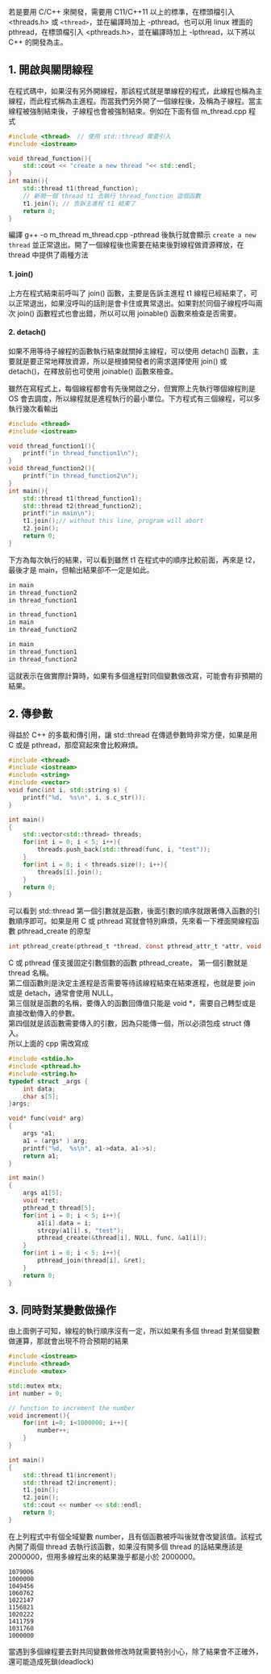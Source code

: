 若是要用 C/C++ 來開發，需要用 C11/C++11 以上的標準，在標頭檔引入 <threads.h> 或 ```<thread>```，並在編譯時加上 -pthread。也可以用 linux 裡面的 pthread，在標頭檔引入 <pthreads.h>，並在編譯時加上 -lpthread，以下將以 C++ 的開發為主。

## 1. 開啟與關閉線程
在程式碼中，如果沒有另外開線程，那該程式就是單線程的程式，此線程也稱為主線程，而此程式稱為主進程。而當我們另外開了一個線程後，及稱為子線程。當主線程被強制結束後，子線程也會被強制結束。例如在下面有個 m_thread.cpp 程式
```cpp
#include <thread>  // 使用 std::thread 需要引入
#include <iostream>

void thread_function(){
    std::cout << "create a new thread "<< std::endl;
}
int main(){
    std::thread t1(thread_function);
    // 新開一個 thread t1 去執行 thread_function 這個函數
    t1.join(); // 告訴主進程 t1 結束了
    return 0;
}
```
編譯 g++ -o m_thread m_thread.cpp -pthread 後執行就會顯示 ```create a new thread``` 並正常退出。開了一個線程後也需要在結束後對線程做資源釋放，在 thread 中提供了兩種方法

#### 1. join()
上方在程式結束前呼叫了 join() 函數，主要是告訴主進程 t1 線程已經結束了，可以正常退出，如果沒呼叫的話則是會卡住或異常退出。如果對於同個子線程呼叫兩次 join() 函數程式也會出錯，所以可以用 joinable() 函數來檢查是否需要。
#### 2. detach()
如果不用等待子線程的函數執行結束就關掉主線程，可以使用 detach() 函數，主要就是要正常地釋放資源，所以是根據開發者的需求選擇使用 join() 或 detach()，在釋放前也可使用 joinable() 函數來檢查。

雖然在寫程式上，每個線程都會有先後開啟之分，但實際上先執行哪個線程則是 OS 會去調度，所以線程就是進程執行的最小單位。下方程式有三個線程，可以多執行幾次看輸出
```cpp
#include <thread>
#include <iostream>

void thread_function1(){
    printf("in thread_function1\n");
}
void thread_function2(){
    printf("in thread_function2\n");
}
int main(){
    std::thread t1(thread_function1);
    std::thread t2(thread_function2);
    printf("in main\n");
    t1.join();// without this line, program will abort
    t2.join();
    return 0;
}
```
下方為每次執行的結果，可以看到雖然 t1 在程式中的順序比較前面，再來是 t2，最後才是 main，但輸出結果卻不一定是如此。
```cpp
in main
in thread_function2
in thread_function1
```
```cpp
in thread_function1
in main
in thread_function2
```
```cpp
in main
in thread_function1
in thread_function2
```
這就表示在做實際計算時，如果有多個進程對同個變數做改寫，可能會有非預期的結果。

## 2. 傳參數
得益於 C++ 的多載和傳引用，讓 std::thread 在傳遞參數時非常方便，如果是用 C 或是 pthread，那麼寫起來會比較麻煩。
```cpp
#include <thread>
#include <iostream>
#include <string>
#include <vector>
void func(int i, std::string s) {
    printf("%d,  %s\n", i, s.c_str());
}

int main()
{
    std::vector<std::thread> threads;
    for(int i = 0; i < 5; i++){
        threads.push_back(std::thread(func, i, "test"));
    }   
    for(int i = 0; i < threads.size(); i++){
        threads[i].join();
    }   
    return 0;
}
```
可以看到 std::thread 第一個引數就是函數，後面引數的順序就跟著傳入函數的引數順序即可。如果是用 C 或 pthread 寫就會特別麻煩，先來看一下裡面開線程函數 pthread_create 的原型 
```c
int pthread_create(pthread_t *thread, const pthread_attr_t *attr, void *(*start_routine) (void *), void *arg)
```
C 或 pthread 僅支援固定引數個數的函數 pthread_create，
第一個引數就是 thread 名稱。\
第二個函數則是決定主進程是否需要等待該線程結束在結束進程，也就是要 join 或是 detach，通常會使用 NULL。\
第三個就是函數的名稱，要傳入的函數回傳值只能是 void *，需要自己轉型或是直接改動傳入的參數。\
第四個就是該函數需要傳入的引數，因為只能傳一個，所以必須包成 struct 傳入。\
所以上面的 cpp 需改寫成
```c
#include <stdio.h>
#include <pthread.h>
#include <string.h>
typedef struct _args {
    int data;
    char s[5];
}args;

void* func(void* arg)
{
    args *a1;
    a1 = (args* ) arg;
    printf("%d,  %s\n", a1->data, a1->s);
    return a1;
}

int main()
{
    args a1[5];
    void *ret;
    pthread_t thread[5];
    for(int i = 0; i < 5; i++){
        a1[i].data = i;
        strcpy(a1[i].s, "test");
        pthread_create(&thread[i], NULL, func, &a1[i]);
    }   
    for(int i = 0; i < 5; i++){
        pthread_join(thread[i], &ret);
    }   
    return 0;
}
```

## 3. 同時對某變數做操作
由上面例子可知，線程的執行順序沒有一定，所以如果有多個 thread 對某個變數做運算，那就會出現不符合預期的結果
```cpp
#include <iostream> 
#include <thread>
#include <mutex> 

std::mutex mtx; 
int number = 0; 

// function to increment the number 
void increment(){ 
	for(int i=0; i<1000000; i++){ 
		number++; 
	} 
} 

int main() 
{ 
	std::thread t1(increment); 
	std::thread t2(increment); 
	t1.join(); 
	t2.join(); 
	std::cout << number << std::endl; 
	return 0; 
} 
```
在上列程式中有個全域變數 number，且有個函數被呼叫後就會改變該值。該程式內開了兩個 thread 去執行該函數，如果沒有開多個 thread 的話結果應該是 2000000，但用多線程出來的結果幾乎都是小於 2000000。
```
1079006
1000000
1049456
1060762
1022147
1156821
1020222
1411759
1031760
1000000
```
當遇到多個線程要去對共同變數做修改時就需要特別小心，除了結果會不正確外，還可能造成死鎖(deadlock)
